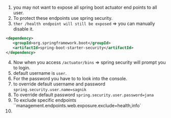 1. you may not want to expose all spring boot actuator end points to all user.
2. To protect these endpoints use spring security.
3. `ther /health endpoint will still be exposed` => you can manually disable it.
```xml
<dependency>
   <groupId>org.springframework.boot</groupId> 
   <artifactId>spring-boot-starter-security</artifactId> 
</dependency>
```
4. Now when you access `/actuator/bins` => spring security will prompt you to login.
5. default username is `user`.
6. For the password you have to to look into the console.
7. to override default username and password `spring.security.user.name=sagnik`
8. To override default password `spring.security.user.password=jana`
9. To exclude specific endpoints ``management.endpoints.web.exposure.exclude=health,info`
10. 